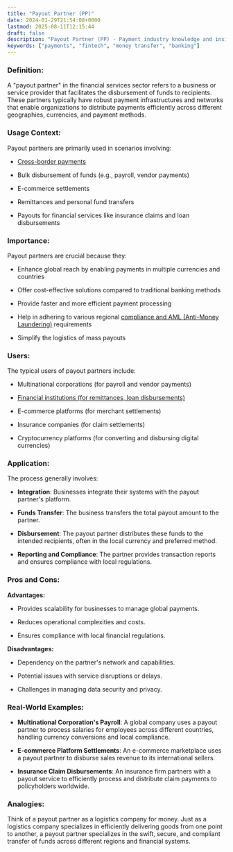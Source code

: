 ```yaml
---
title: "Payout Partner (PP)"
date: 2024-01-29T21:54:08+0000
lastmod: 2025-08-11T12:15:44
draft: false
description: "Payout Partner (PP) - Payment industry knowledge and insights"
keywords: ["payments", "fintech", "money transfer", "banking"]
---
```


### Definition:

A "payout partner" in the financial services sector refers to a business or service provider that facilitates the disbursement of funds to recipients. These partners typically have robust payment infrastructures and networks that enable organizations to distribute payments efficiently across different geographies, currencies, and payment methods.

### Usage Context:

Payout partners are primarily used in scenarios involving:

- [Cross-border payments](https://faisalkhanllc.xyz/resources/payments-wiki/c/cross-border-payments-2/)

- Bulk disbursement of funds (e.g., payroll, vendor payments)

- E-commerce settlements

- Remittances and personal fund transfers

- Payouts for financial services like insurance claims and loan disbursements

### Importance:

Payout partners are crucial because they:

- Enhance global reach by enabling payments in multiple currencies and countries

- Offer cost-effective solutions compared to traditional banking methods

- Provide faster and more efficient payment processing

- Help in adhering to various regional [compliance and AML (Anti-Money Laundering)](https://faisalkhanllc.xyz/resources/payments-wiki/a/aml-compliance/) requirements

- Simplify the logistics of mass payouts

### Users:

The typical users of payout partners include:

- Multinational corporations (for payroll and vendor payments)

- [Financial institutions (for remittances, loan disbursements)](https://faisalkhanllc.xyz/resources/payments-wiki/f/financial-institution-fi/)

- E-commerce platforms (for merchant settlements)

- Insurance companies (for claim settlements)

- Cryptocurrency platforms (for converting and disbursing digital currencies)

### Application:

The process generally involves:

- **Integration**: Businesses integrate their systems with the payout partner's platform.

- **Funds Transfer**: The business transfers the total payout amount to the partner.

- **Disbursement**: The payout partner distributes these funds to the intended recipients, often in the local currency and preferred method.

- **Reporting and Compliance**: The partner provides transaction reports and ensures compliance with local regulations.

### Pros and Cons:

**Advantages:**

- Provides scalability for businesses to manage global payments.

- Reduces operational complexities and costs.

- Ensures compliance with local financial regulations.

**Disadvantages:**

- Dependency on the partner's network and capabilities.

- Potential issues with service disruptions or delays.

- Challenges in managing data security and privacy.

### Real-World Examples:

- **Multinational Corporation's Payroll**: A global company uses a payout partner to process salaries for employees across different countries, handling currency conversions and local compliance.

- **E-commerce Platform Settlements**: An e-commerce marketplace uses a payout partner to disburse sales revenue to its international sellers.

- **Insurance Claim Disbursements**: An insurance firm partners with a payout service to efficiently process and distribute claim payments to policyholders worldwide.

### Analogies:

Think of a payout partner as a logistics company for money. Just as a logistics company specializes in efficiently delivering goods from one point to another, a payout partner specializes in the swift, secure, and compliant transfer of funds across different regions and financial systems.